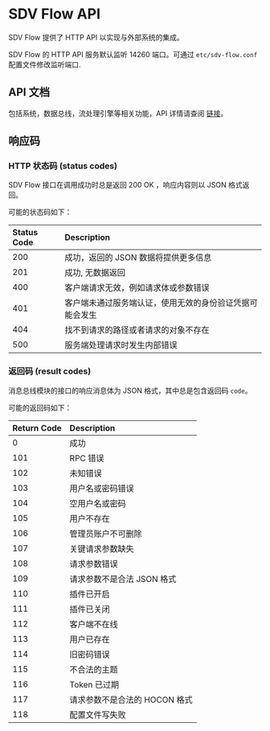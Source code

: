 # SDV Flow API

SDV Flow 提供了 HTTP API 以实现与外部系统的集成。

SDV Flow  的 HTTP API 服务默认监听 14260 端口。可通过 `etc/sdv-flow.conf` 配置文件修改监听端口.

## API 文档

包括系统，数据总线，流处理引擎等相关功能，API 详情请查阅 [链接](https://docs.emqx.com/zh/sdv-flow/latest/api/api-docs.html)。

## 响应码

### HTTP 状态码 (status codes)

SDV Flow  接口在调用成功时总是返回 200 OK ，响应内容则以 JSON 格式返回。

可能的状态码如下：

| Status Code | Description                                              |
| :---------- | :------------------------------------------------------- |
| 200         | 成功，返回的 JSON 数据将提供更多信息                     |
| 201         | 成功, 无数据返回                                         |
| 400         | 客户端请求无效，例如请求体或参数错误                     |
| 401         | 客户端未通过服务端认证，使用无效的身份验证凭据可能会发生 |
| 404         | 找不到请求的路径或者请求的对象不存在                     |
| 500         | 服务端处理请求时发生内部错误                             |

### 返回码 (result codes)

消息总线模块的接口的响应消息体为 JSON 格式，其中总是包含返回码 `code`。

可能的返回码如下：

| Return Code | Description                   |
| :---------- | :---------------------------- |
| 0           | 成功                          |
| 101         | RPC 错误                      |
| 102         | 未知错误                      |
| 103         | 用户名或密码错误              |
| 104         | 空用户名或密码                |
| 105         | 用户不存在                    |
| 106         | 管理员账户不可删除            |
| 107         | 关键请求参数缺失              |
| 108         | 请求参数错误                  |
| 109         | 请求参数不是合法 JSON 格式    |
| 110         | 插件已开启                    |
| 111         | 插件已关闭                    |
| 112         | 客户端不在线                  |
| 113         | 用户已存在                    |
| 114         | 旧密码错误                    |
| 115         | 不合法的主题                  |
| 116         | Token 已过期                  |
| 117         | 请求参数不是合法的 HOCON 格式 |
| 118         | 配置文件写失败                |